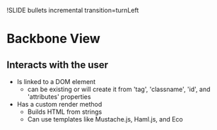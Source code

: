 !SLIDE bullets incremental transition=turnLeft
# Backbone View #
## Interacts with the user ##

* Is linked to a DOM element
	* can be existing or will create it from 'tag', 'classname', 'id', and 'attributes' properties
* Has a custom render method
	* Builds HTML from strings
	* Can use templates like Mustache.js, Haml.js, and Eco
